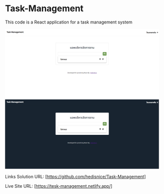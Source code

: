 # Task-Management

This code is a React application for a task management system


![Design preview](./design/desktop-preview.jpg)
![Design preview](./design/desktop-preview2.jpg)

Links Solution URL: [https://github.com/hedisnice/Task-Management]

Live Site URL: [https://tesk-management.netlify.app/]
